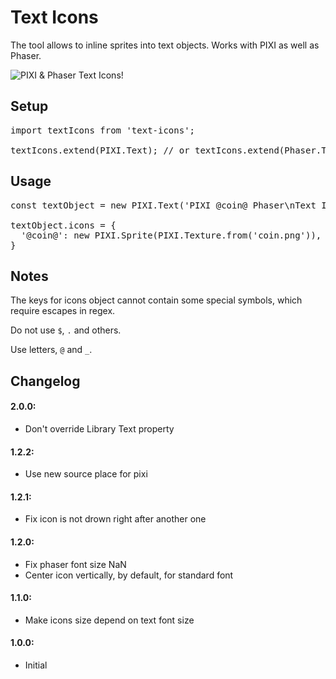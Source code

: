 # Text Icons

The tool allows to inline sprites into text objects. 
Works with PIXI as well as Phaser.

![PIXI & Phaser Text Icons!](https://repository-images.githubusercontent.com/211646503/9dc55980-e2c2-11e9-9d36-bd2480e18352)

## Setup
<pre>
import textIcons from 'text-icons';

textIcons.extend(PIXI.Text); // or textIcons.extend(Phaser.Text);
</pre>

## Usage
<pre>
const textObject = new PIXI.Text('PIXI @coin@ Phaser\nText Icons @coin@ !');

textObject.icons = {
  '@coin@': new PIXI.Sprite(PIXI.Texture.from('coin.png')),
}
</pre>

## Notes
The keys for icons object cannot contain some special symbols,
which require escapes in regex. 

Do not use `$`, `.` and others.

Use letters, `@` and `_`.

## Changelog

#### 2.0.0:
* Don't override Library Text property

#### 1.2.2:
* Use new source place for pixi

#### 1.2.1:
* Fix icon is not drown right after another one

#### 1.2.0:
* Fix phaser font size NaN
* Center icon vertically, by default, for standard font

#### 1.1.0:
* Make icons size depend on text font size

#### 1.0.0:
* Initial
